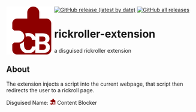 <img src="/icons/icon128.png" alt="Logo" align="left" width="128px"></img>
<a href="https://github.com/Daniel4-Scratch/rickroller-extension/releases/latest"><img alt="GitHub release (latest by date)" src="https://img.shields.io/github/v/release/daniel4-scratch/rickroller-extension"></a>
<a href="https://github.com/Daniel4-Scratch/rickroller-extension/releases"><img alt="GitHub all releases" src="https://img.shields.io/github/downloads/daniel4-scratch/rickroller-extension/total"></a>

# rickroller-extension
a disguised rickroller extension 

## About
The extension injects a script into the current webpage, that script then redirects the user to a rickroll page.

Disguised Name: ![](/icons/icon16.png) Content Blocker
